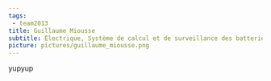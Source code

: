 ```yaml
---
tags:
 - team2013
title: Guillaume Miousse
subtitle: Électrique, Système de calcul et de surveillance des batteries
picture: pictures/guillaume_miousse.png
---
```


yupyup
